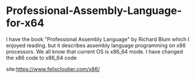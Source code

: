 # Professional-Assembly-Language-for-x64
I have the book "Professional Assembly Language" by Richard Blum which I enjoyed reading. but it describes
assembly language programming on x86 processors. We all know that current OS is x86_64 mode.
I have changed the x86 code to x86_64 code

site:https://www.felixcloutier.com/x86/

